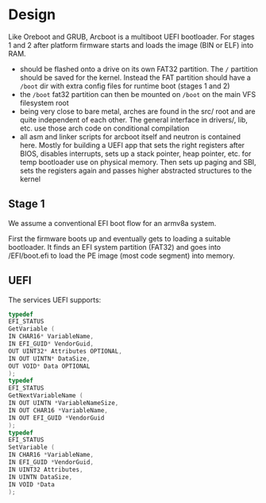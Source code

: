 # Design

Like Oreboot and GRUB, Arcboot is a multiboot UEFI bootloader. For stages 1 and 2 after platform firmware starts and loads the image (BIN or ELF) into RAM.

- should be flashed onto a drive on its own FAT32 partition. The `/` partition should be saved for the kernel. Instead the FAT partition should have a `/boot` dir with extra config files for runtime boot (stages 1 and 2)
- the `/boot` fat32 partition can then be mounted on `/boot` on the main VFS filesystem root
- being very close to bare metal, arches are found in the src/ root and are quite independent of each other. The general interface in drivers/, lib, etc. use those arch code on conditional compilation
- all asm and linker scripts for arcboot itself and neutron is contained here. Mostly for building a UEFI app that sets the right registers after BIOS, disables interrupts, sets up a stack pointer, heap pointer, etc. for temp bootloader use on physical memory. Then sets up paging and SBI, sets the registers again and passes higher abstracted structures to the kernel

## Stage 1

We assume a conventional EFI boot flow for an armv8a system.

First the firmware boots up and eventually gets to loading a suitable bootloader. It finds an EFI system partition (FAT32) and goes into /EFI/boot.efi to load the PE image (most code segment) into memory.

## UEFI

The services UEFI supports:

```c
typedef
EFI_STATUS
GetVariable (
IN CHAR16* VariableName,
IN EFI_GUID* VendorGuid,
OUT UINT32* Attributes OPTIONAL,
IN OUT UINTN* DataSize,
OUT VOID* Data OPTIONAL
);
typedef
EFI_STATUS
GetNextVariableName (
IN OUT UINTN *VariableNameSize,
IN OUT CHAR16 *VariableName,
IN OUT EFI_GUID *VendorGuid
);
typedef
EFI_STATUS
SetVariable (
IN CHAR16 *VariableName,
IN EFI_GUID *VendorGuid,
IN UINT32 Attributes,
IN UINTN DataSize,
IN VOID *Data
);
```
